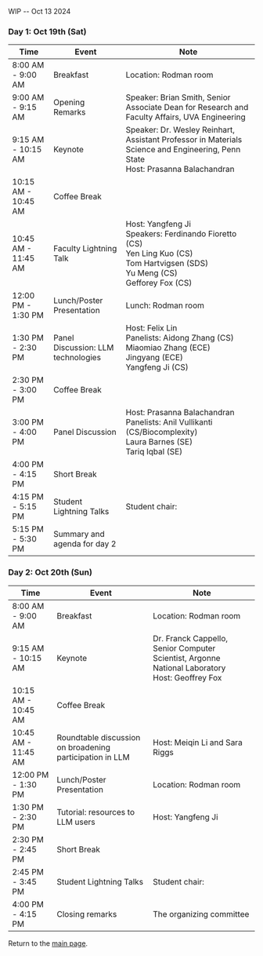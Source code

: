 WIP -- Oct 13 2024


### Day 1: Oct 19th (Sat) 

| Time                     | Event                           | Note                                                                                                      |
|--------------------------|---------------------------------|-----------------------------------------------------------------------------------------------------------|
| 8:00 AM - 9:00 AM        | Breakfast                       | Location: Rodman room                                                                                     |
| 9:00 AM - 9:15 AM        | Opening Remarks                  | Speaker: Brian Smith, Senior Associate Dean for Research and Faculty Affairs, UVA Engineering                      |
| 9:15 AM - 10:15 AM       | Keynote                         | Speaker: Dr. Wesley Reinhart, Assistant Professor in Materials Science and Engineering, Penn State <br>Host: Prasanna Balachandran                                              |
| 10:15 AM - 10:45 AM      | Coffee Break                    |                                                                                                           |
| 10:45 AM - 11:45 AM      | Faculty Lightning Talk          | Host: Yangfeng Ji<br>Speakers: Ferdinando Fioretto (CS)<br>Yen Ling Kuo (CS)<br>Tom Hartvigsen (SDS)<br>Yu Meng (CS)<br>Gefforey Fox (CS) |
| 12:00 PM - 1:30 PM       | Lunch/Poster Presentation       | Lunch: Rodman room                                                                                        |
| 1:30 PM - 2:30 PM        | Panel Discussion: LLM technologies | Host: Felix Lin<br>Panelists: Aidong Zhang (CS)<br>Miaomiao Zhang (ECE)<br>Jingyang (ECE)<br>Yangfeng Ji (CS) |
| 2:30 PM - 3:00 PM        | Coffee Break                    |                                                                                                           |
| 3:00 PM - 4:00 PM        | Panel Discussion                | Host: Prasanna Balachandran<br>Panelists: Anil Vullikanti (CS/Biocomplexity)<br>Laura Barnes (SE)<br>Tariq Iqbal (SE) |
| 4:00 PM - 4:15 PM        | Short Break                     |                                                                                                           |
| 4:15 PM - 5:15 PM        | Student Lightning Talks         | Student chair: <TBD>                                                                                                          |
| 5:15 PM - 5:30 PM        | Summary and agenda for day 2    |                                                                                                           |

### Day 2: Oct 20th (Sun) 

| Time                     | Event                                                   | Note                                                                                                      |
|--------------------------|---------------------------------------------------------|-----------------------------------------------------------------------------------------------------------|
| 8:00 AM - 9:00 AM        | Breakfast                                               | Location: Rodman room                                                                                     |
| 9:15 AM - 10:15 AM       | Keynote                                                 | Dr. Franck Cappello, Senior Computer Scientist, Argonne National Laboratory<br>Host: Geoffrey Fox          |
| 10:15 AM - 10:45 AM      | Coffee Break                                            |                                                                                                           |
| 10:45 AM - 11:45 AM      | Roundtable discussion on broadening participation in LLM | Host: Meiqin Li and Sara Riggs                                                                            |
| 12:00 PM - 1:30 PM       | Lunch/Poster Presentation                               | Location: Rodman room                                                                                     |
| 1:30 PM - 2:30 PM        | Tutorial: resources to LLM users                        | Host: Yangfeng Ji                                                                                               |
| 2:30 PM - 2:45 PM        | Short Break                                             |                                                                                                           |
| 2:45 PM - 3:45 PM        | Student Lightning Talks                                 | Student chair: <TBD>                                                                                                           |
| 4:00 PM - 4:15 PM        | Closing remarks                                         | The organizing committee                                                                                  |

Return to the [main page](README.md).

